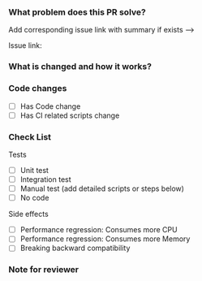 ### What problem does this PR solve?

Add corresponding issue link with summary if exists -->

Issue link:

### What is changed and how it works?

### Code changes

- [ ] Has Code change
- [ ] Has CI related scripts change

### Check List

Tests <!-- At least one of them must be included. -->

- [ ] Unit test
- [ ] Integration test
- [ ] Manual test (add detailed scripts or steps below)
- [ ] No code

Side effects

- [ ] Performance regression: Consumes more CPU
- [ ] Performance regression: Consumes more Memory
- [ ] Breaking backward compatibility

### Note for reviewer
